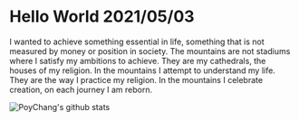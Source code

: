 # Hello World 2021/05/03

I wanted to achieve something essential in life, something that is not measured by money or position in society. The mountains are not stadiums where I satisfy my ambitions to achieve. They are my cathedrals, the houses of my religion. In the mountains I attempt to understand my life. They are the way I practice my religion. In the mountains I celebrate creation, on each journey I am reborn.

![PoyChang's github stats](https://github-readme-stats.vercel.app/api?username=poychang&show_icons=true&theme=dracula)
